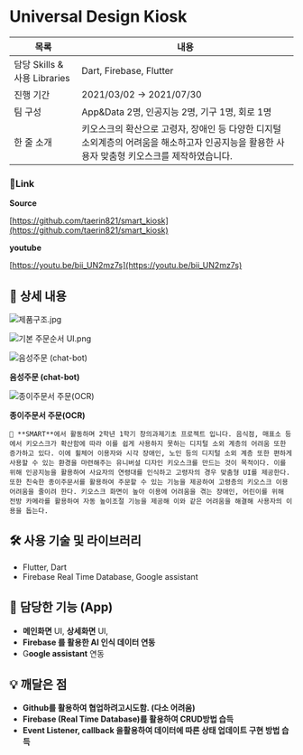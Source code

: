 # Universal Design Kiosk
|목록|내용|
|-------|-------|
|담당 Skills & 사용 Libraries| Dart, Firebase, Flutter|
|진행 기간| 2021/03/02 → 2021/07/30|
|팀 구성| App&Data 2명, 인공지능 2명, 기구 1명, 회로 1명|
|한 줄 소개| 키오스크의 확산으로 고령자, 장애인 등 다양한 디지털 소외계층의 어려움을 해소하고자 인공지능을 활용한 사용자 맞춤형 키오스크를 제작하였습니다.|

### 🔗Link

**Source**

[https://github.com/taerin821/smart_kiosk](https://github.com/taerin821/smart_kiosk)

**youtube**

[https://youtu.be/bii_UN2mz7s](https://youtu.be/bii_UN2mz7s)

## 📖 상세 내용

![제품구조.jpg](Universal%20Design%20Kiosk%20a85ede4d23df4831b07e640ada598de6/%25EC%25A0%259C%25ED%2592%2588%25EA%25B5%25AC%25EC%25A1%25B0.jpg)

![기본 주문순서 UI.png](Universal%20Design%20Kiosk%20a85ede4d23df4831b07e640ada598de6/%25EA%25B8%25B0%25EB%25B3%25B8_%25EC%25A3%25BC%25EB%25AC%25B8%25EC%2588%259C%25EC%2584%259C_UI.png)

![**음성주문 (chat-bot)**](Universal%20Design%20Kiosk%20a85ede4d23df4831b07e640ada598de6/%25EC%259D%258C%25EC%2584%25B1%25EC%25A3%25BC%25EB%25AC%25B8.jpg)

**음성주문 (chat-bot)**

![**종이주문서 주문(OCR)**](Universal%20Design%20Kiosk%20a85ede4d23df4831b07e640ada598de6/%25EC%25A2%2585%25EC%259D%25B4%25EC%25A3%25BC%25EB%25AC%25B8%25EC%2584%259C.jpg)

**종이주문서 주문(OCR)**

```
🐷 **SMART**에서 활동하며 2학년 1학기 창의과제기초 프로젝트 입니다. 음식점, 매표소 등에서 키오스크가 확산함에 따라 이를 쉽게 사용하지 못하는 디지털 소외 계층의 어려움 또한 증가하고 있다. 이에 휠체어 이용자와 시각 장애인, 노인 등의 디지털 소외 계층 또한 편하게 사용할 수 있는 환경을 마련해주는 유니버설 디자인 키오스크를 만드는 것이 목적이다. 이를 위해 인공지능을 활용하여 사요자의 연령대를 인식하고 고령자의 경우 맞춤형 UI를 제공한다. 또한 친숙한 종이주문서를 활용하여 주문할 수 있는 기능을 제공하여 고령층의 키오스크 이용어려움을 줄이려 한다. 키오스크 화면이 높아 이용에 어려움을 겪는 장애인, 어린이를 위해 전방 카메라를 활용하여 자동 높이조절 기능을 제공해 이와 같은 어려움을 해결해 사용자의 이용을 돕는다.
```

## 🛠️ 사용 기술 및 라이브러리

- Flutter, Dart
- Firebase Real Time Database, Google assistant

## 📱 담당한 기능 (App)

- **메인화면** UI, **상세화면** UI,
- **Firebase 를 활용한 AI 인식 데이터 연동**
- G**oogle assistant** 연동

## 💡 깨달은 점

- **Github를 활용하여 협업하려고시도함. (다소 어려움)**
- **Firebase (Real Time Database)를 활용하여 CRUD방법 습득**
- **Event Listener, callback 을활용하여 데이터에 따른 상태 업데이트 구현 방법 습득**

